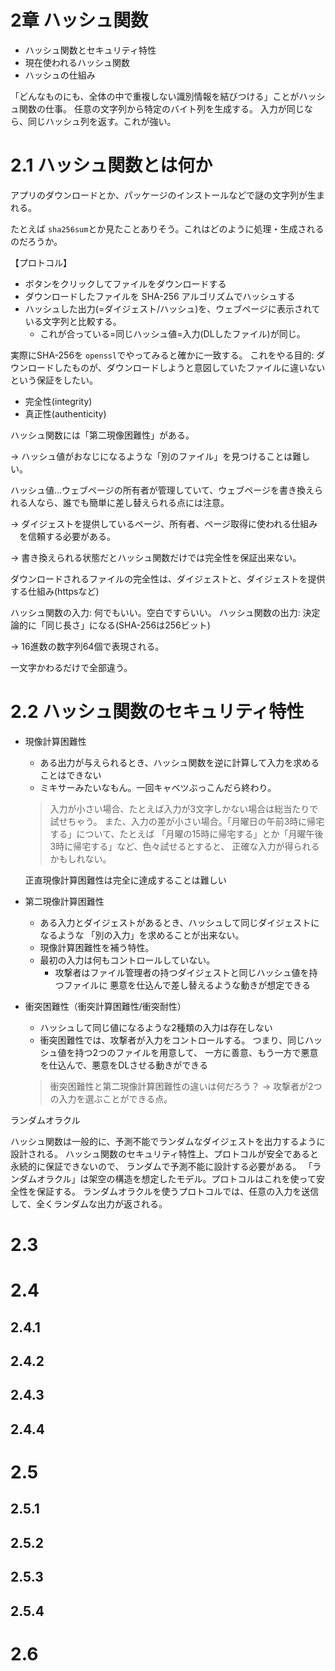 # 2章 ハッシュ関数

- ハッシュ関数とセキュリティ特性
- 現在使われるハッシュ関数
- ハッシュの仕組み

「どんなものにも、全体の中で重複しない識別情報を結びつける」ことがハッシュ関数の仕事。
任意の文字列から特定のバイト列を生成する。
入力が同じなら、同じハッシュ列を返す。これが強い。

# 2.1 ハッシュ関数とは何か

アプリのダウンロードとか、パッケージのインストールなどで謎の文字列が生まれる。

たとえば `sha256sum`とか見たことありそう。これはどのように処理・生成されるのだろうか。

【プロトコル】

- ボタンをクリックしてファイルをダウンロードする
- ダウンロードしたファイルを SHA-256 アルゴリズムでハッシュする
- ハッシュした出力(=ダイジェスト/ハッシュ)を、ウェブページに表示されている文字列と比較する。
    - これが合っている=同じハッシュ値=入力(DLしたファイル)が同じ。

実際にSHA-256を `openssl`でやってみると確かに一致する。
これをやる目的: ダウンロードしたものが、ダウンロードしようと意図していたファイルに違いないという保証をしたい。

- 完全性(integrity)
- 真正性(authenticity)

ハッシュ関数には「第二現像困難性」がある。

→ ハッシュ値がおなじになるような「別のファイル」を見つけることは難しい。

ハッシュ値…ウェブページの所有者が管理していて、ウェブページを書き換えられる人なら、誰でも簡単に差し替えられる点には注意。

→ ダイジェストを提供しているページ、所有者、ページ取得に使われる仕組み
　を信頼する必要がある。

→ 書き換えられる状態だとハッシュ関数だけでは完全性を保証出来ない。

ダウンロードされるファイルの完全性は、ダイジェストと、ダイジェストを提供する仕組み(httpsなど)

ハッシュ関数の入力: 何でもいい。空白ですらいい。
ハッシュ関数の出力: 決定論的に「同じ長さ」になる(SHA-256は256ビット)

→ 16進数の数字列64個で表現される。

一文字かわるだけで全部違う。

# 2.2 ハッシュ関数のセキュリティ特性

- 現像計算困難性
    - ある出力が与えられるとき、ハッシュ関数を逆に計算して入力を求めることはできない
    - ミキサーみたいなもん。一回キャベツぶっこんだら終わり。
    
    > 入力が小さい場合、たとえば入力が3文字しかない場合は総当たりで試せちゃう。
    また、入力の差が小さい場合。「月曜日の午前3時に帰宅する」について、たとえば
    「月曜の15時に帰宅する」とか「月曜午後3時に帰宅する」など、色々試せるとすると、
    正確な入力が得られるかもしれない。
    > 
    
    正直現像計算困難性は完全に達成することは難しい
    
- 第二現像計算困難性
    - ある入力とダイジェストがあるとき、ハッシュして同じダイジェストになるような
    「別の入力」を求めることが出来ない。
    - 現像計算困難性を補う特性。
    - 最初の入力は何もコントロールしていない。
        - 攻撃者はファイル管理者の持つダイジェストと同じハッシュ値を持つファイルに
        悪意を仕込んで差し替えるような動きが想定できる
- 衝突困難性（衝突計算困難性/衝突耐性）
    - ハッシュして同じ値になるような2種類の入力は存在しない
    - 衝突困難性では、攻撃者が入力をコントロールする。
    つまり、同じハッシュ値を持つ2つのファイルを用意して、
    一方に善意、もう一方で悪意を仕込んで、悪意をDLさせる動きができる
    
    > 衝突困難性と第二現像計算困難性の違いは何だろう？
    → 攻撃者が2つの入力を選ぶことができる点。
    > 

ランダムオラクル

ハッシュ関数は一般的に、予測不能でランダムなダイジェストを出力するように設計される。
ハッシュ関数のセキュリティ特性上、プロトコルが安全であると永続的に保証できないので、
ランダムで予測不能に設計する必要がある。
「ランダムオラクル」は架空の構造を想定したモデル。プロトコルはこれを使って安全性を保証する。
ランダムオラクルを使うプロトコルでは、任意の入力を送信して、全くランダムな出力が返される。

# 2.3

# 2.4

## 2.4.1

## 2.4.2

## 2.4.3

## 2.4.4

# 2.5

## 2.5.1

## 2.5.2

## 2.5.3

## 2.5.4

# 2.6